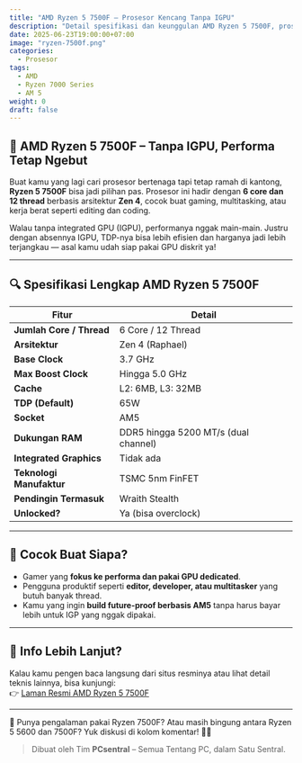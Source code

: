 ```yaml
---
title: "AMD Ryzen 5 7500F – Prosesor Kencang Tanpa IGPU"
description: "Detail spesifikasi dan keunggulan AMD Ryzen 5 7500F, prosesor 6-core berbasis arsitektur Zen 4 untuk performa maksimal."
date: 2025-06-23T19:00:00+07:00
image: "ryzen-7500f.png"
categories:
  - Prosesor
tags:
  - AMD
  - Ryzen 7000 Series
  - AM 5
weight: 0
draft: false
---
```


## 🧠 AMD Ryzen 5 7500F – Tanpa IGPU, Performa Tetap Ngebut

Buat kamu yang lagi cari prosesor bertenaga tapi tetap ramah di kantong, **Ryzen 5 7500F** bisa jadi pilihan pas. Prosesor ini hadir dengan **6 core dan 12 thread** berbasis arsitektur **Zen 4**, cocok buat gaming, multitasking, atau kerja berat seperti editing dan coding.

Walau tanpa integrated GPU (IGPU), performanya nggak main-main. Justru dengan absennya IGPU, TDP-nya bisa lebih efisien dan harganya jadi lebih terjangkau — asal kamu udah siap pakai GPU diskrit ya!

---

## 🔍 Spesifikasi Lengkap AMD Ryzen 5 7500F

| Fitur                  | Detail                                 |
|------------------------|----------------------------------------|
| **Jumlah Core / Thread** | 6 Core / 12 Thread                   |
| **Arsitektur**         | Zen 4 (Raphael)                        |
| **Base Clock**         | 3.7 GHz                                |
| **Max Boost Clock**    | Hingga 5.0 GHz                         |
| **Cache**              | L2: 6MB, L3: 32MB                      |
| **TDP (Default)**      | 65W                                    |
| **Socket**             | AM5                                    |
| **Dukungan RAM**       | DDR5 hingga 5200 MT/s (dual channel)   |
| **Integrated Graphics**| Tidak ada                              |
| **Teknologi Manufaktur**| TSMC 5nm FinFET                      |
| **Pendingin Termasuk** | Wraith Stealth                         |
| **Unlocked?**          | Ya (bisa overclock)                    |

---

## 🎯 Cocok Buat Siapa?

- Gamer yang **fokus ke performa dan pakai GPU dedicated**.
- Pengguna produktif seperti **editor, developer, atau multitasker** yang butuh banyak thread.
- Kamu yang ingin **build future-proof berbasis AM5** tanpa harus bayar lebih untuk IGP yang nggak dipakai.

---

## 🔗 Info Lebih Lanjut?

Kalau kamu pengen baca langsung dari situs resminya atau lihat detail teknis lainnya, bisa kunjungi:  
👉 [Laman Resmi AMD Ryzen 5 7500F](https://www.amd.com/en/products/processors/desktops/ryzen/7000-series/amd-ryzen-5-7500f.html)

---

💬 Punya pengalaman pakai Ryzen 7500F? Atau masih bingung antara Ryzen 5 5600 dan 7500F? Yuk diskusi di kolom komentar! 🔧🔥

> Dibuat oleh Tim **PCsentral** – Semua Tentang PC, dalam Satu Sentral.
